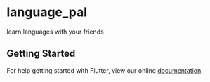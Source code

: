 # language_pal

learn languages with your friends

## Getting Started

For help getting started with Flutter, view our online
[documentation](https://flutter.io/).
